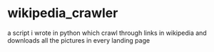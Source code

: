 # wikipedia_crawler
a script i wrote in python which crawl through links in wikipedia and downloads all the pictures in every landing page
